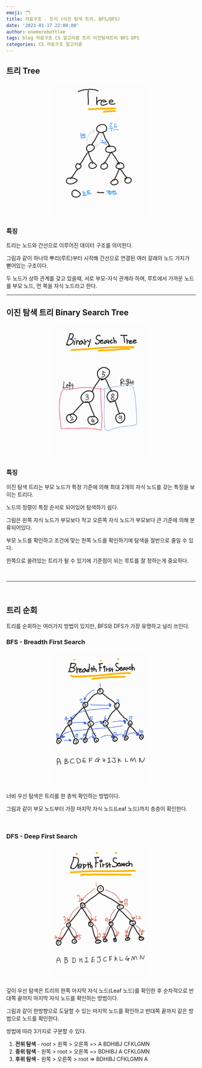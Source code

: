 ```yaml
---
emoji: 🗂
title: 자료구조 - 트리 (이진 탐색 트리, BFS/DFS)
date: '2023-01-17 22:00:00'
author: onemorebottlee
tags: blog 자료구조 CS 알고리즘 트리 이진탐색트리 BFS DFS
categories: CS 자료구조 알고리즘
---
```


## **트리 Tree**

<div align="center">
    <img src="./Tree.png" width="50%" alt="Tree">
</div>

### **특징**  

트리는 노드와 간선으로 이루어진 데이터 구조를 의미한다.

그림과 같이 하나의 뿌리(루트)부터 시작해 간선으로 연결된 여러 갈래의 노드 가지가 뻗어있는 구조이다.

두 노드가 상하 관계를 갖고 있을때, 서로 부모-자식 관계라 하며, 루트에서 가까운 노드를 부모 노드, 먼 쪽을 자식 노드라고 한다.

---

## **이진 탐색 트리 Binary Search Tree**

<div align="center">
    <img src="./BinarySearchTree.png" width="50%" alt="BinarySearchTree">
</div>

### **특징**

이진 탐색 트리는 부모 노드가 특정 기준에 의해 최대 2개의 자식 노드를 갖는 특징을 보이는 트리다.

노드의 정렬이 특정 순서로 되어있어 탐색하기 쉽다.

그림은 왼쪽 자식 노드가 부모보다 작고 오른쪽 자식 노드가 부모보다 큰 기준에 의해 분류되어있다.

부모 노드를 확인하고 조건에 맞는 한쪽 노드를 확인하기에 탐색을 절반으로 줄일 수 있다.

한쪽으로 쏠려있는 트리가 될 수 있기에 기준점이 되는 루트를 잘 정하는게 중요하다.

<br/>

---

<br/>

## **트리 순회**

트리를 순회하는 여러가지 방법이 있지만, BFS와 DFS가 가장 유명하고 널리 쓰인다.

### **BFS - Breadth First Search**

<div align="center">
    <img src="./BFS.png" width="50%" alt="BFS">
</div>

너비 우선 탐색은 트리를 한 층씩 확인하는 방법이다.

그림과 같이 부모 노드부터 가장 마지막 자식 노드(Leaf 노드)까지 층층이 확인한다.

<br/>

### **DFS - Deep First Search**

<div align="center">
    <img src="./DFS.png" width="50%" alt="DFS">
</div>

깊이 우선 탐색은 트리의 한쪽 마지막 자식 노드(Leaf 노드)를 확인한 후 순차적으로 반대쪽 끝까지 마지막 자식 노드를 확인하는 방법이다.

그림과 같이 한방향으로 도달할 수 있는 마지막 노드를 확인하고 반대쪽 끝까지 같은 방법으로 노드를 확인한다.

방법에 따라 3가지로 구분할 수 있다.

1. **전위 탐색** - root > 왼쪽 > 오른쪽 => A BDHIBJ CFKLGMN
2. **중위 탐색** - 왼쪽 > root > 오른쪽 => BDHIBJ A CFKLGMN
3. **후위 탐색** - 왼쪽 > 오른쪽 > root => BDHIBJ CFKLGMN A

```toc

```

